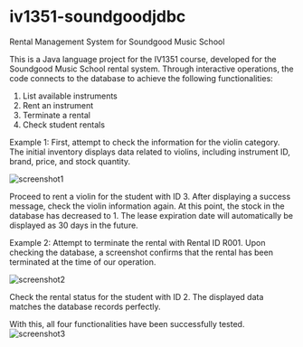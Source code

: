 # iv1351-soundgoodjdbc
 Rental Management System for Soundgood Music School

This is a Java language project for the IV1351 course, developed for the Soundgood Music School rental system. Through interactive operations, the code connects to the database to achieve the following functionalities:

1. List available instruments
2. Rent an instrument
3. Terminate a rental
4. Check student rentals

Example 1: First, attempt to check the information for the violin category. The initial inventory displays data related to violins, including instrument ID, brand, price, and stock quantity.  

![screenshot1](https://github.com/user-attachments/assets/4e1f5ebc-6ed8-4b6d-8f77-1cf745cbc3a6)


Proceed to rent a violin for the student with ID 3. After displaying a success message, check the violin information again. At this point, the stock in the database has decreased to 1.  The lease expiration date will automatically be displayed as 30 days in the future.

Example 2: Attempt to terminate the rental with Rental ID R001. Upon checking the database, a screenshot confirms that the rental has been terminated at the time of our operation.  

![screenshot2](https://github.com/user-attachments/assets/3adca298-8b28-484a-b608-deeccf63f884)


Check the rental status for the student with ID 2. The displayed data matches the database records perfectly.  

With this, all four functionalities have been successfully tested.
![screenshot3](https://github.com/user-attachments/assets/2361be08-6ffa-408d-a04b-62d94c1b8243)

